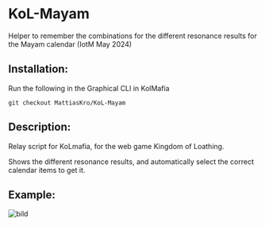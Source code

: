 # KoL-Mayam
Helper to remember the combinations for the different resonance results for the Mayam calendar (IotM May 2024)

## Installation:

Run the following in the Graphical CLI in KolMafia

```git checkout MattiasKro/KoL-Mayam```

## Description:

Relay script for KoLmafia, for the web game Kingdom of Loathing. 

Shows the different resonance results, and automatically select the correct calendar items to get it.

## Example:
![bild](https://github.com/MattiasKro/KoL-Mayam/assets/39094075/0fb669e5-bea1-4cc5-8f18-686e3da05cff)

